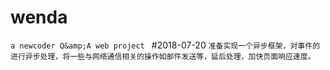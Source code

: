 # wenda
`a newcoder Q&amp;A web project
`
#2018-07-20
`准备实现一个异步框架，对事件的进行异步处理，将一些与网络通信相关的操作如邮件发送等，延后处理，加快页面响应速度。
`
